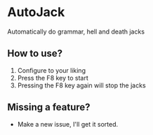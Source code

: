 # AutoJack
Automatically do grammar, hell and death jacks

## How to use?
1. Configure to your liking
2. Press the F8 key to start
3. Pressing the F8 key again will stop the jacks

## Missing a feature?

* Make a new issue, I'll get it sorted.

